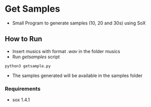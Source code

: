 # Get Samples

- Small Program to generate samples (10, 20 and 30s) using SoX

## How to Run
- Insert musics with format *.wav* in the folder musics
- Run *getsamples* script
```console
python3 getsample.py
```
- The samples generated will be available in the samples folder

### Requirements
- sox 1.4.1